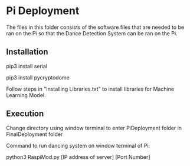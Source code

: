 # Pi Deployment

The files in this folder consists of the software files that are needed to be ran on the Pi so that the Dance Detection System can be ran on the Pi.

## Installation

pip3 install serial

pip3 install pycryptodome

Follow steps in "Installing Libraries.txt" to install libraries for Machine Learning Model.

## Execution
Change directory using window terminal to enter PiDeployment folder in FinalDeployment folder

Command to run dancing system on window terminal of Pi:

python3 RaspiMod.py [IP address of server] [Port Number]
